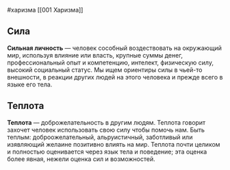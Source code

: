#харизма [[001 Харизма]]
## Сила
**Сильная личность** — человек сособный воздествовать на окружающий мир, используя влияние или власть, крупные суммы денег, профессиональный опыт и компетенцию, интелект, физическую силу, высокий социальный статус. Мы ищем ориентиры силы в чьей-то внешности, в реакции других людей на этого человека и прежде всего в языке его тела.


## Теплота
**Теплота** — доброжелательность в другим людям. Теплота говорит захочет человек использовать свою силу чтобы помочь нам. Быть теплым: доброожелательный, альруистичный, заботливый или изявляющий желаине позитивно влиять на мир. Теплота почти целиком и полностью оценивается через язык тела и поведение; эта оценка более явная, нежели оценка сил и возможностей.

